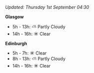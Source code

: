 *Updated: Thursday 1st September 04:30*

**Glasgow**

* 5h - 13h: :partly_sunny: Partly Cloudy
* 14h - 16h: :sunny: Clear

**Edinburgh**

* 5h - 7h: :sunny: Clear
* 8h - 13h: :partly_sunny: Partly Cloudy
* 14h - 16h: :sunny: Clear
